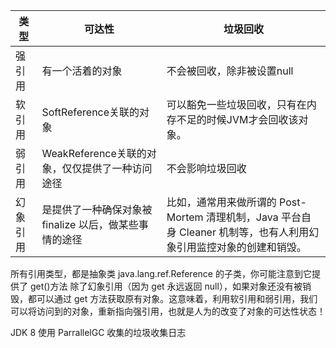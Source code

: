 
类型 | 可达性 | 垃圾回收
---|--- |---
强引用 | 有一个活着的对象 | 不会被回收，除非被设置null
软引用 | SoftReference关联的对象 | 可以豁免一些垃圾回收，只有在内存不足的时候JVM才会回收该对象。
弱引用 | WeakReference关联的对象，仅仅提供了一种访问途径| 不会影响垃圾回收 
幻象引用 | 是提供了一种确保对象被 finalize 以后，做某些事情的途径 | 比如，通常用来做所谓的 Post-Mortem 清理机制，Java 平台自身 Cleaner 机制等，也有人利用幻象引用监控对象的创建和销毁。

所有引用类型，都是抽象类 java.lang.ref.Reference 的子类，你可能注意到它提供了 get()方法
除了幻象引用（因为 get 永远返回 null），如果对象还没有被销毁，都可以通过 get 方法获取原有对象。这意味着，利用软引用和弱引用，我们可以将访问到的对象，重新指向强引用，也就是人为的改变了对象的可达性状态！

JDK 8 使用 ParrallelGC 收集的垃圾收集日志